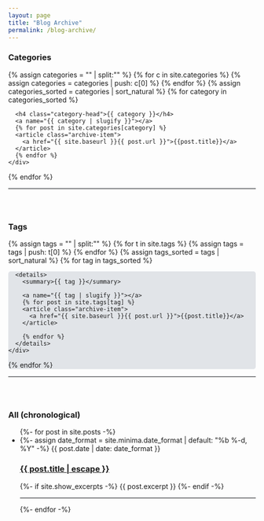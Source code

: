 ```yaml
---
layout: page
title: "Blog Archive"
permalink: /blog-archive/
---
```


<div id="categories" style="padding-bottom:30px">
  <h3>Categories</h3>
  {% assign categories = "" | split:"" %}
  {% for c in site.categories %}
    {% assign categories = categories | push: c[0] %}
  {% endfor %}
  {% assign categories_sorted = categories | sort_natural %}
  {% for category in categories_sorted %}
    <div class="archive-group">
      <div id="#{{ category | slugify }}"></div>
      <p></p>
      
      <h4 class="category-head">{{ category }}</h4>
      <a name="{{ category | slugify }}"></a>
      {% for post in site.categories[category] %}
      <article class="archive-item">
        <a href="{{ site.baseurl }}{{ post.url }}">{{post.title}}</a>
      </article>
      {% endfor %}
    </div>
  {% endfor %}
</div>

<hr style="border-top: 1px solid #e1e4e8; border-right: none; border-bottom: none; border-left: none;">
<div id="tags" style="padding-top:30px; padding-bottom:30px">
  <h3>Tags</h3>
  {% assign tags = "" | split:"" %}
  {% for t in site.tags %}
    {% assign tags = tags | push: t[0] %}
  {% endfor %}
  {% assign tags_sorted = tags | sort_natural %}
  {% for tag in tags_sorted %}
    <div class="archive-group" style="background-color: #e1e4e8; border-radius: 5px">
      <div id="#{{ tag | slugify }}"></div>
      <p></p>
      
      <details>
        <summary>{{ tag }}</summary>
        
        <a name="{{ tag | slugify }}"></a>
        {% for post in site.tags[tag] %}
        <article class="archive-item">
          <a href="{{ site.baseurl }}{{ post.url }}">{{post.title}}</a>
        </article>
      
        {% endfor %}
      </details>
    </div>
  {% endfor %}
</div>

<hr style="border-top: 1px solid #e1e4e8; border-right: none; border-bottom: none; border-left: none;">
<div id="chronological" style="padding-top:30px">
  <h3>All (chronological)</h3>
  <ul class="post-list">
    {%- for post in site.posts -%}
    <li>
      {%- assign date_format = site.minima.date_format | default: "%b %-d, %Y" -%}
      <span class="post-meta">{{ post.date | date: date_format }}</span>
      <h3>
        <a class="post-link" href="{{ post.url | relative_url }}">
          {{ post.title | escape }}
        </a>
      </h3>
      {%- if site.show_excerpts -%}
        {{ post.excerpt }}
      {%- endif -%}
      <hr style="border-top: 1px solid #e1e4e8; border-right: none; border-bottom: none; border-left: none;">
    </li>
    {%- endfor -%}
  </ul>
</div>

